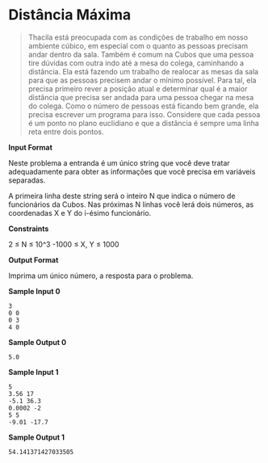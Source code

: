 # Distância Máxima

> Thacila está preocupada com as condições de trabalho em nosso ambiente cúbico, em especial com o quanto as pessoas precisam andar dentro da sala. Também é comum na Cubos que uma pessoa tire dúvidas com outra indo até a mesa do colega, caminhando a distância. Ela está fazendo um trabalho de realocar as mesas da sala para que as pessoas precisem andar o mínimo possível. Para tal, ela precisa primeiro rever a posição atual e determinar qual é a maior distância que precisa ser andada para uma pessoa chegar na mesa do colega. Como o número de pessoas está ficando bem grande, ela precisa escrever um programa para isso. Considere que cada pessoa é um ponto no plano euclidiano e que a distância é sempre uma linha reta entre dois pontos.

**Input Format**

Neste problema a entranda é um único string que você deve tratar adequadamente para obter as informações que você precisa em variáveis separadas.

A primeira linha deste string será o inteiro N que indica o número de funcionários da Cubos. Nas próximas N linhas você lerá dois números, as coordenadas X e Y do i-ésimo funcionário.

**Constraints**

2 ≤ N ≤ 10^3 -1000 ≤ X, Y ≤ 1000

**Output Format**

Imprima um único número, a resposta para o problema.

**Sample Input 0**

```
3
0 0
0 3
4 0
```

**Sample Output 0**

`5.0`

**Sample Input 1**

```
5
3.56 17
-5.1 36.3
0.0002 -2
5 5
-9.01 -17.7
```

**Sample Output 1**

`54.141371427033505`
